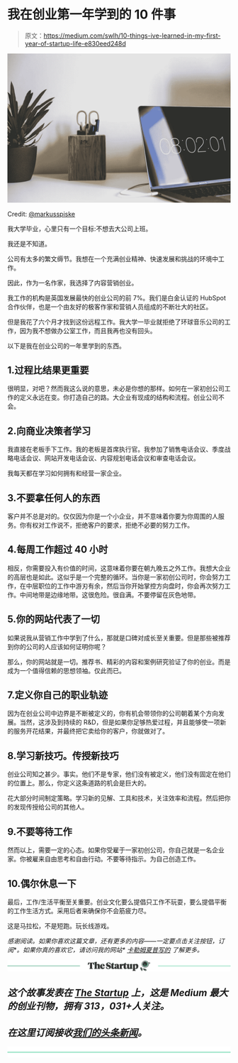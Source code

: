 # 我在创业第一年学到的 10 件事

> 原文：<https://medium.com/swlh/10-things-ive-learned-in-my-first-year-of-startup-life-e830eed248d>

![](img/2c5cd1d223c66bd283063bc2a2c48c26.png)

Credit: [@markusspiske](https://unsplash.com/@markusspiske)

我大学毕业，心里只有一个目标:不想去大公司上班。

我还是不知道。

公司有太多的繁文缛节。我想在一个充满创业精神、快速发展和挑战的环境中工作。

因此，作为一名作家，我选择了内容营销创业。

我工作的机构是英国发展最快的创业公司的前 7%。我们是白金认证的 HubSpot 合作伙伴，也是一个由友好的极客作家和营销人员组成的不断壮大的社区。

但是我花了六个月才找到这份远程工作。我大学一毕业就拒绝了环球音乐公司的工作，因为我不想做办公室工作，而且我再也没有回头。

以下是我在创业公司的一年里学到的东西。

## 1.过程比结果更重要

很明显，对吧？然而我这么说的意思，未必是你想的那样。如何在一家初创公司工作的定义永远在变。你打造自己的路。大企业有现成的结构和流程。创业公司不会。

## 2.向商业决策者学习

我直接在老板手下工作。我的老板是首席执行官。我参加了销售电话会议、季度战略电话会议、网站开发电话会议、内容规划电话会议和审查电话会议。

我每天都在学习如何拥有和经营一家企业。

## 3.不要拿任何人的东西

客户并不总是对的。仅仅因为你是一个小企业，并不意味着你要为你周围的人服务。你有权对工作说不，拒绝客户的要求，拒绝不必要的努力工作。

## 4.每周工作超过 40 小时

相反，你需要投入有价值的时间，这意味着你要在朝九晚五之外工作。我想大企业的高层也是如此。这似乎是一个完整的循环。当你是一家初创公司时，你会努力工作，在中层职位的工作中游刃有余，然后当你开始掌控方向盘时，你会再次努力工作。中间地带是边缘地带。这很危险。很自满。不要停留在灰色地带。

## 5.你的网站代表了一切

如果说我从营销工作中学到了什么，那就是口碑对成长至关重要。但是那些被推荐到你的公司的人应该如何证明你呢？

那么，你的网站就是一切。推荐书、精彩的内容和案例研究验证了你的创业。而是成为一个值得信赖的思想领袖。仅此而已。

## 7.定义你自己的职业轨迹

因为在创业公司中边界是不断被定义的，你有机会带领你的公司朝着某个方向发展。当然，这涉及到持续的 R&D，但是如果你足够热爱过程，并且能够使一项新的服务开花结果，并最终把它卖给你的客户，你就做对了。

## 8.学习新技巧。传授新技巧

创业公司知之甚少。事实。他们不是专家，他们没有被定义，他们没有固定在他们的位置上。那么，你定义这条道路的机会是巨大的。

花大部分时间制定策略。学习新的见解、工具和技术，关注效率和流程。然后把你的发现传授给公司的其他人。

## 9.不要等待工作

然而以上，需要一定的心态。如果你受雇于一家初创公司，你自己就是一名企业家。你被雇来自由思考和自由行动。不要等待指示。为自己创造工作。

## 10.偶尔休息一下

最后，工作/生活平衡至关重要。创业文化要么提倡只工作不玩耍，要么提倡平衡的工作生活方式。采用后者来确保你不会筋疲力尽。

这是马拉松，不是短跑。玩长线游戏。

*感谢阅读。如果你喜欢这篇文章，还有更多的内容——一定要点击关注按钮，订阅*[](https://medium.com/swlh)**。如果你真的喜欢它，请访问我的网站* [*卡勒姆夏普写的*](https://www.callumsharpwrites.com/) *了解更多。**

*[![](img/308a8d84fb9b2fab43d66c117fcc4bb4.png)](https://medium.com/swlh)*

## *这个故事发表在 [The Startup](https://medium.com/swlh) 上，这是 Medium 最大的创业刊物，拥有 313，031+人关注。*

## *在这里订阅接收[我们的头条新闻](http://growthsupply.com/the-startup-newsletter/)。*

*[![](img/b0164736ea17a63403e660de5dedf91a.png)](https://medium.com/swlh)*
